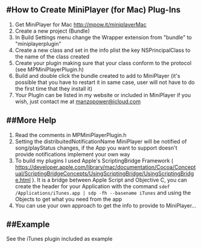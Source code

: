 #How to Create MiniPlayer (for Mac) Plug-Ins
---------------------------
1. Get MiniPlayer for Mac http://mpow.it/miniplayerMac 
1. Create a new project (Bundle)
2. In Build Settings menu change the Wrapper extension from "bundle" to "miniplayerplugin"
3. Create a new class and set in the info plist the key NSPrincipalClass to the name of the class created
4. Create your plugin making sure that your class conform to the protocol <MPMiniPlayerPlugin> (see MPMiniPlayerPlugin.h)
5. Build and double click the bundle created to add to MiniPlayer (it's possible that you have to restart it in same case, user will not have to do the first time that they install it)
6. Your PlugIn can be listed in my website or included in MiniPlayer if you wish, just contact me at manzopower@icloud.com

##More Help
------------------
1. Read the comments in MPMiniPlayerPlugin.h
2. Setting the distribuitedNotificationName MiniPlayer will be notified of song/playStatus changes, if the App you want to support doesn't provide notifications implement your own way 
3. To build my plugins I used Apple's ScriptingBridge Framework  ( https://developer.apple.com/library/mac/documentation/Cocoa/Conceptual/ScriptingBridgeConcepts/UsingScriptingBridge/UsingScriptingBridge.html ). It is a bridge between Apple Script and Objective C, you can create the header for your Application with the command 
```sdef /Applications/iTunes.app | sdp -fh --basename iTunes``` and using the Objects to get what you need from the app
4. You can use your own approach to get the info to provide to MiniPlayer...



##Example
----------------
See the iTunes plugin included as example